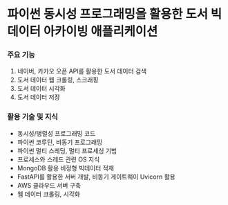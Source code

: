 # 파이썬 동시성 프로그래밍을 활용한 도서 빅데이터 아카이빙 애플리케이션

### 주요 기능
1. 네이버, 카카오 오픈 API를 활용한 도서 데이터 검색
2. 도서 데이터 웹 크롤링, 스크래핑
3. 도서 데이터 시각화
3. 도서 데이터 저장

### 활용 기술 및 지식
- 동시성/병렬성 프로그래밍 코드
- 파이썬 코루틴, 비동기 프로그래밍
- 파이썬 멀티 스레딩, 멀티 프로세싱 기법
- 프로세스와 스레드 관련 OS 지식
- MongoDB 활용 비정형 빅데이터 적재
- FastAPI를 활용한 서버 개발, 비동기 게이트웨이 Uvicorn 활용
- AWS 클라우드 서버 구축
- 웹 데이터 크롤링, 시각화
